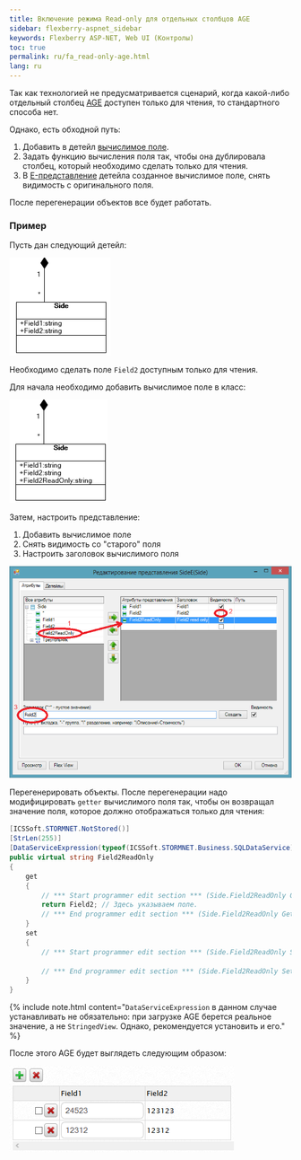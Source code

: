 ```yaml
---
title: Включение режима Read-only для отдельных столбцов AGE
sidebar: flexberry-aspnet_sidebar
keywords: Flexberry ASP-NET, Web UI (Контролы)
toc: true
permalink: ru/fa_read-only-age.html
lang: ru
---
```


Так как технологией не предусматривается сценарий, когда какой-либо отдельный столбец [AGE](fa_ajax-group-edit.html) доступен только для чтения, то стандартного способа нет.

Однако, есть обходной путь: 

1. Добавить в детейл [вычислимое поле](fo_creating-computable-field.html).
2. Задать функцию вычисления поля так, чтобы она дублировала столбец, который необходимо сделать только для чтения.
3. В [E-представление](fd_e-view.html) детейла созданное вычислимое поле, снять видимость с оригинального поля.

После перегенерации объектов все будет работать.

### Пример

Пусть дан следующий детейл:

![](/images/pages/products/flexberry-aspnet/controls/groupedit/read-only-age1.png)

Необходимо сделать поле `Field2` доступным только для чтения.

Для начала необходимо добавить вычислимое поле в класс:

![](/images/pages/products/flexberry-aspnet/controls/groupedit/read-only-age2.png)

Затем, настроить представление:

1. Добавить вычислимое поле
2. Снять видимость со "старого" поля
3. Настроить заголовок вычислимого поля

![](/images/pages/products/flexberry-aspnet/controls/groupedit/read-only-age3.png)

Перегенерировать объекты. После перегенерации надо модифицировать `getter` вычислимого поля так, чтобы он возвращал значение поля, которое должно отображаться только для чтения:

```csharp
[ICSSoft.STORMNET.NotStored()]
[StrLen(255)]
[DataServiceExpression(typeof(ICSSoft.STORMNET.Business.SQLDataService), "Field2")]
public virtual string Field2ReadOnly
{
    get
    {
        // *** Start programmer edit section *** (Side.Field2ReadOnly Get)
        return Field2; // Здесь указываем поле.
        // *** End programmer edit section *** (Side.Field2ReadOnly Get)
    }
    set
    {
        // *** Start programmer edit section *** (Side.Field2ReadOnly Set)

        // *** End programmer edit section *** (Side.Field2ReadOnly Set)
    }
}
```

{% include note.html content="`DataServiceExpression` в данном случае устанавливать не обязательно: при загрузке AGE берется реальное значение, а не `StringedView`. Однако, рекомендуется установить и его." %}

После этого AGE будет выглядеть следующим образом:

![](/images/pages/products/flexberry-aspnet/controls/groupedit/read-only-age4.png)
 